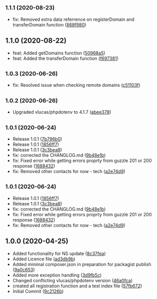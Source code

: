 ## <small>1.1.1 (2020-08-23)</small>

* fix: Removed extra data referrence on registerDomain and transferDomain function ([868f980](https://github.com/privyreza/pdr-php-sdk/commit/868f980))



## 1.1.0 (2020-08-22)

* feat: Added getDomains function ([50968a5](https://github.com/privyreza/pdr-php-sdk/commit/50968a5))
* feat: Added the transferDomain function ([f697381](https://github.com/privyreza/pdr-php-sdk/commit/f697381))



## <small>1.0.3 (2020-06-26)</small>

* fix: Resolved issue when checking remote domains ([c51103f](https://github.com/privyreza/pdr-php-sdk/commit/c51103f))



## <small>1.0.2 (2020-06-26)</small>

* Upgraded vlucas/phpdotenv to 4.1.7 ([abee378](https://github.com/privyreza/pdr-php-sdk/commit/abee378))



## <small>1.0.1 (2020-06-24)</small>

* Release 1.0.1 ([7b796b0](https://github.com/privyreza/pdr-php-sdk/commit/7b796b0))
* Release 1.0.1 ([1856ff7](https://github.com/privyreza/pdr-php-sdk/commit/1856ff7))
* Release 1.0.1 ([3c3bea8](https://github.com/privyreza/pdr-php-sdk/commit/3c3bea8))
* fix: corrected the CHANGLOG.md ([9b48e1b](https://github.com/privyreza/pdr-php-sdk/commit/9b48e1b))
* fix: Fixed error while getting errors proprty from guzzle 201 or 200 response ([1688432](https://github.com/privyreza/pdr-php-sdk/commit/1688432))
* fix: Removed other contacts for now - tech ([a2e74d9](https://github.com/privyreza/pdr-php-sdk/commit/a2e74d9))



## <small>1.0.1 (2020-06-24)</small>

* Release 1.0.1 ([1856ff7](https://github.com/privyreza/pdr-php-sdk/commit/1856ff7))
* Release 1.0.1 ([3c3bea8](https://github.com/privyreza/pdr-php-sdk/commit/3c3bea8))
* fix: corrected the CHANGLOG.md ([9b48e1b](https://github.com/privyreza/pdr-php-sdk/commit/9b48e1b))
* fix: Fixed error while getting errors proprty from guzzle 201 or 200 response ([1688432](https://github.com/privyreza/pdr-php-sdk/commit/1688432))
* fix: Removed other contacts for now - tech ([a2e74d9](https://github.com/privyreza/pdr-php-sdk/commit/a2e74d9))



## 1.0.0 (2020-04-25)

* Added functionality for NS update ([8c37fea](https://github.com/privyreza/pdr-php-sdk/commit/8c37fea))
* Added Licence file ([ad3db9b](https://github.com/privyreza/pdr-php-sdk/commit/ad3db9b))
* Added minimal composer.json in preparation for packagist publish ([9a0c653](https://github.com/privyreza/pdr-php-sdk/commit/9a0c653))
* Added more exception handling ([3d9fb5c](https://github.com/privyreza/pdr-php-sdk/commit/3d9fb5c))
* Changed conflicting vlucas/phpdotenv version ([46a0fca](https://github.com/privyreza/pdr-php-sdk/commit/46a0fca))
* created all registration function and a test index file ([57fb672](https://github.com/privyreza/pdr-php-sdk/commit/57fb672))
* Initial Commit ([9c2126b](https://github.com/privyreza/pdr-php-sdk/commit/9c2126b))



